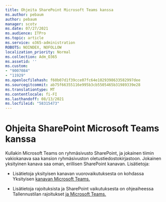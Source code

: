```yaml
---
title: Ohjeita SharePoint Microsoft Teams kanssa
ms.author: pebaum
author: pebaum
manager: scotv
ms.date: 07/27/2021
ms.audience: ITPro
ms.topic: article
ms.service: o365-administration
ROBOTS: NOINDEX, NOFOLLOW
localization_priority: Normal
ms.collection: Adm_O365
ms.assetid: ''
ms.custom:
- "9007084"
- "11929"
ms.openlocfilehash: f60b07d1f39cce07fc64e1029398633582997dee
ms.sourcegitcommit: ab75f66355116e995b3cb5505465b31989339e28
ms.translationtype: MT
ms.contentlocale: fi-FI
ms.lasthandoff: 08/13/2021
ms.locfileid: "58315473"
---
```

# <a name="help-with-the-sharepoint-and-microsoft-teams-interaction"></a>Ohjeita SharePoint Microsoft Teams kanssa

Kullakin Microsoft Teams on ryhmäsivusto SharePoint, ja jokainen tiimin vakiokanava saa kansion ryhmäsivuston oletustiedostokirjastoon. Jokainen yksityinen kanava saa oman, erillisen SharePoint kanavan. Lisätietoja:

- Lisätietoja yksityisen kanavan vuorovaikutuksesta on kohdassa Yksityisen [kanavan Microsoft Teams.](https://docs.microsoft.com/MicrosoftTeams/private-channels#private-channel-sharepoint-sites)

- Lisätietoja rajoituksista ja SharePoint vaikutuksesta on ohjeaiheessa Tallennustilan rajoitukset [ja Microsoft Teams.](https://docs.microsoft.com/microsoftteams/limits-specifications-teams#storage) 
